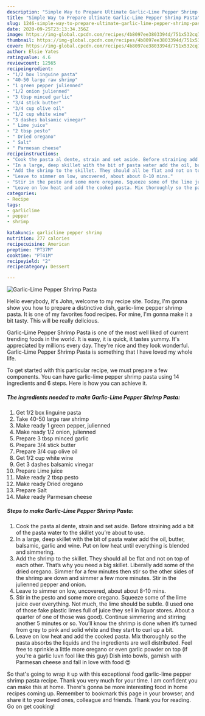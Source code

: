 ```yaml
---
description: "Simple Way to Prepare Ultimate Garlic-Lime Pepper Shrimp Pasta"
title: "Simple Way to Prepare Ultimate Garlic-Lime Pepper Shrimp Pasta"
slug: 1246-simple-way-to-prepare-ultimate-garlic-lime-pepper-shrimp-pasta
date: 2020-09-25T23:13:34.356Z
image: https://img-global.cpcdn.com/recipes/4b8097ee3803394d/751x532cq70/garlic-lime-pepper-shrimp-pasta-recipe-main-photo.jpg
thumbnail: https://img-global.cpcdn.com/recipes/4b8097ee3803394d/751x532cq70/garlic-lime-pepper-shrimp-pasta-recipe-main-photo.jpg
cover: https://img-global.cpcdn.com/recipes/4b8097ee3803394d/751x532cq70/garlic-lime-pepper-shrimp-pasta-recipe-main-photo.jpg
author: Elsie Yates
ratingvalue: 4.6
reviewcount: 12565
recipeingredient:
- "1/2 box linguine pasta"
- "40-50 large raw shrimp"
- "1 green pepper julienned"
- "1/2 onion julienned"
- "3 tbsp minced garlic"
- "3/4 stick butter"
- "3/4 cup olive oil"
- "1/2 cup white wine"
- "3 dashes balsamic vinegar"
- " Lime juice"
- "2 tbsp pesto"
- " Dried oregano"
- " Salt"
- " Parmesan cheese"
recipeinstructions:
- "Cook the pasta al dente, strain and set aside. Before straining add a bit of the pasta water to the skillet you’re about to use."
- "In a large, deep skillet with the bit of pasta water add the oil, butter, balsamic, garlic and wine. Put on low heat until everything is blended and simmering."
- "Add the shrimp to the skillet. They should all be flat and not on top of each other. That’s why you need a big skillet. Liberally add some of the dried oregano. Simmer for a few minutes then stir so the other sides of the shrimp are down and simmer a few more minutes. Stir in the julienned pepper and onion."
- "Leave to simmer on low, uncovered, about about 8-10 mins."
- "Stir in the pesto and some more oregano. Squeeze some of the lime juice over everything. Not much, the lime should be subtle. (I used one of those fake plastic limes full of juice they sell in liquor stores. About a quarter of one of those was good). Continue simmering and stirring another 5 minutes or so. You’ll know the shrimp is done when it’s turned from grey to pink and solid white and they start to curl up a bit."
- "Leave on low heat and add the cooked pasta. Mix thoroughly so the pasta absorbs the liquids and the ingredients are well distributed. Feel free to sprinkle a little more oregano or even garlic powder on top (if you’re a garlic luvn fool like this guy) Dish into bowls, garnish with Parmesan cheese and fall in love with food 😍"
categories:
- Recipe
tags:
- garliclime
- pepper
- shrimp

katakunci: garliclime pepper shrimp 
nutrition: 277 calories
recipecuisine: American
preptime: "PT37M"
cooktime: "PT41M"
recipeyield: "2"
recipecategory: Dessert

---
```



![Garlic-Lime Pepper Shrimp Pasta](https://img-global.cpcdn.com/recipes/4b8097ee3803394d/751x532cq70/garlic-lime-pepper-shrimp-pasta-recipe-main-photo.jpg)

Hello everybody, it's John, welcome to my recipe site. Today, I'm gonna show you how to prepare a distinctive dish, garlic-lime pepper shrimp pasta. It is one of my favorites food recipes. For mine, I'm gonna make it a bit tasty. This will be really delicious.

Garlic-Lime Pepper Shrimp Pasta is one of the most well liked of current trending foods in the world. It is easy, it is quick, it tastes yummy. It's appreciated by millions every day. They're nice and they look wonderful. Garlic-Lime Pepper Shrimp Pasta is something that I have loved my whole life.




To get started with this particular recipe, we must prepare a few components. You can have garlic-lime pepper shrimp pasta using 14 ingredients and 6 steps. Here is how you can achieve it.

<!--inarticleads1-->

##### The ingredients needed to make Garlic-Lime Pepper Shrimp Pasta:

1. Get 1/2 box linguine pasta
1. Take 40-50 large raw shrimp
1. Make ready 1 green pepper, julienned
1. Make ready 1/2 onion, julienned
1. Prepare 3 tbsp minced garlic
1. Prepare 3/4 stick butter
1. Prepare 3/4 cup olive oil
1. Get 1/2 cup white wine
1. Get 3 dashes balsamic vinegar
1. Prepare  Lime juice
1. Make ready 2 tbsp pesto
1. Make ready  Dried oregano
1. Prepare  Salt
1. Make ready  Parmesan cheese




<!--inarticleads2-->

##### Steps to make Garlic-Lime Pepper Shrimp Pasta:

1. Cook the pasta al dente, strain and set aside. Before straining add a bit of the pasta water to the skillet you’re about to use.
1. In a large, deep skillet with the bit of pasta water add the oil, butter, balsamic, garlic and wine. Put on low heat until everything is blended and simmering.
1. Add the shrimp to the skillet. They should all be flat and not on top of each other. That’s why you need a big skillet. Liberally add some of the dried oregano. Simmer for a few minutes then stir so the other sides of the shrimp are down and simmer a few more minutes. Stir in the julienned pepper and onion.
1. Leave to simmer on low, uncovered, about about 8-10 mins.
1. Stir in the pesto and some more oregano. Squeeze some of the lime juice over everything. Not much, the lime should be subtle. (I used one of those fake plastic limes full of juice they sell in liquor stores. About a quarter of one of those was good). Continue simmering and stirring another 5 minutes or so. You’ll know the shrimp is done when it’s turned from grey to pink and solid white and they start to curl up a bit.
1. Leave on low heat and add the cooked pasta. Mix thoroughly so the pasta absorbs the liquids and the ingredients are well distributed. Feel free to sprinkle a little more oregano or even garlic powder on top (if you’re a garlic luvn fool like this guy) Dish into bowls, garnish with Parmesan cheese and fall in love with food 😍




So that's going to wrap it up with this exceptional food garlic-lime pepper shrimp pasta recipe. Thank you very much for your time. I am confident you can make this at home. There's gonna be more interesting food in home recipes coming up. Remember to bookmark this page in your browser, and share it to your loved ones, colleague and friends. Thank you for reading. Go on get cooking!
